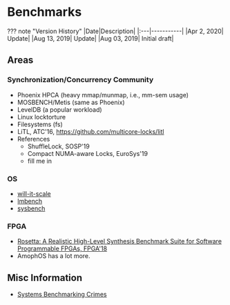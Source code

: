 # Benchmarks

??? note "Version History"
	|Date|Description|
	|:---|-----------|
	|Apr 2, 2020| Update|
	|Aug 13, 2019| Update|
	|Aug 03, 2019| Initial draft|

## Areas

### Synchronization/Concurrency Community

- Phoenix HPCA (heavy mmap/munmap, i.e., mm-sem usage)
- MOSBENCH/Metis (same as Phoenix)
- LevelDB (a popular workload)
- Linux locktorture
- Filesystems (fs)
- LiTL, ATC'16, https://github.com/multicore-locks/litl
- References
    - ShuffleLock, SOSP'19
    - Compact NUMA-aware Locks, EuroSys'19
    - fill me in

### OS

- [will-it-scale](https://github.com/antonblanchard/will-it-scale)
- [lmbench](http://lmbench.sourceforge.net/whatis_lmbench.html)
- [sysbench](https://github.com/akopytov/sysbench/)


### FPGA

- [Rosetta: A Realistic High-Level Synthesis Benchmark Suite for Software Programmable FPGAs, FPGA'18](https://hj424.github.io/papers/rosetta_fpga2018.pdf)
- AmophOS has a lot more.

## Misc Information

- [Systems Benchmarking Crimes](https://www.cse.unsw.edu.au/~gernot/benchmarking-crimes.html)
